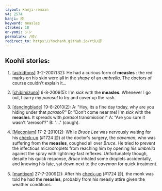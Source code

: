 ```yaml
---
layout: kanji-remain
v4: 2574
kanji: 疹
keyword: measles
strokes: 10
on-yomi: シン
permalink: /疹/
redirect_to: https://hochanh.github.io/rtk/疹
---
```


## Koohii stories: 

1) [<a href="http://kanji.koohii.com/profile/astridtops">astridtops</a>] 3-2-2007(32): He had a curious form of<strong> measles</strong> : the red marks on his skin were all in the <em>shape</em> of an <em>umbrella</em>. The doctors of course couldn&#039;t explain it...

2) [<a href="http://kanji.koohii.com/profile/chibimizuno">chibimizuno</a>] 6-8-2009(5): I&#039;m<em> sick</em> with the<strong> measles</strong>. Whenever I go out, I carry my<em> parasol</em> to try and cover up the rash.

3) [<a href="http://kanji.koohii.com/profile/dancingblade">dancingblade</a>] 19-8-2010(2): A: &quot;Hey, its a fine day today, why are you hiding under that <em>parasol</em>?&quot; B: &quot;Don&#039;t come near me! I&#039;m <em>sick</em> with the<strong> measles</strong>. It spreads with <em>parasol</em> transmission!&quot; A: &quot;Are you sure it wasn&#039;t &#039;aerosol&#039;?&quot; B: &quot;...&quot; (cough).

4) [<a href="http://kanji.koohii.com/profile/Meconium">Meconium</a>] 17-2-2010(2): While <em>Bruce Lee</em> was nervously waiting for his <a href="http://kanji.koohii.com/study/kanji/1724">check-up</a> (#1724 診) at the doctor&#039;s surgery, the <em>caveman</em>, who was suffering from the<strong> measles</strong>, coughed all over <em>Bruce</em>. He tried to prevent the infectious microdroplets from reaching him by opening his <em>umbrella</em> against the spray with lightning-fast reflexes. Unfortunately though, despite his quick response, <em>Bruce</em> inhaled some droplets accidentally, and knowing his fate, sat down next to the <em>caveman</em> for quick treatment.

5) [<a href="http://kanji.koohii.com/profile/mantixen">mantixen</a>] 27-7-2009(2): After his <a href="http://kanji.koohii.com/study/kanji/1724">check-up</a> (#1724 診), the monk was told he had the<strong> measles</strong>, probably from his measly attire given the weather conditions.

